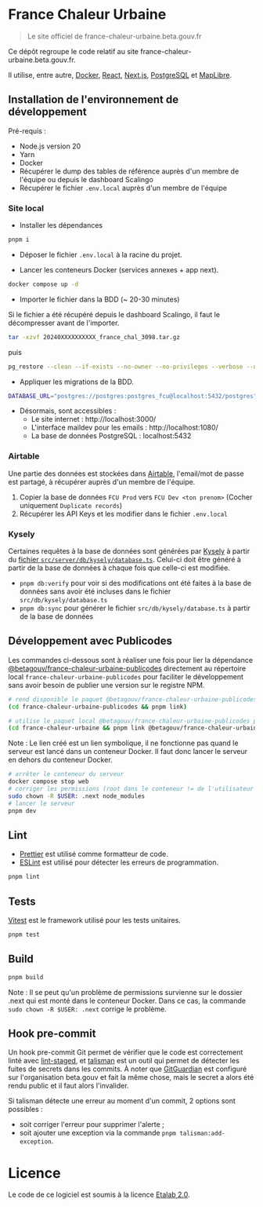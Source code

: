 # France Chaleur Urbaine

> Le site officiel de france-chaleur-urbaine.beta.gouv.fr

Ce dépôt regroupe le code relatif au site france-chaleur-urbaine.beta.gouv.fr.

Il utilise, entre autre, [Docker](https://www.docker.com), [React](https://reactjs.org), [Next.js](https://nextjs.org), [PostgreSQL](https://www.postgresql.org/) et [MapLibre](https://maplibre.org).

## Installation de l'environnement de développement

Pré-requis :
- Node.js version 20
- Yarn
- Docker
- Récupérer le dump des tables de référence auprès d'un membre de l'équipe ou depuis le dashboard Scalingo
- Récupérer le fichier `.env.local` auprès d'un membre de l'équipe

### Site local

- Installer les dépendances
```sh
pnpm i
```

- Déposer le fichier `.env.local` à la racine du projet.

- Lancer les conteneurs Docker (services annexes + app next).
```sh
docker compose up -d
```

- Importer le fichier dans la BDD (~ 20-30 minutes)

Si le fichier a été récupéré depuis le dashboard Scalingo, il faut le décompresser avant de l'importer.
```sh
tar -xzvf 20240XXXXXXXXXX_france_chal_3098.tar.gz
```

puis

```sh
pg_restore --clean --if-exists --no-owner --no-privileges --verbose --no-comments --dbname postgres://postgres:postgres_fcu@localhost:5432/postgres 20240XXXXXXXXXX_france_chal_3098.pgsql
```

- Appliquer les migrations de la BDD.
```sh
DATABASE_URL="postgres://postgres:postgres_fcu@localhost:5432/postgres" pnpm db:migrate
```

- Désormais, sont accessibles :
  - Le site internet : http://localhost:3000/
  - L'interface maildev pour les emails : http://localhost:1080/
  - La base de données PostgreSQL : localhost:5432

### Airtable

Une partie des données est stockées dans [Airtable](https://airtable.com/), l'email/mot de passe est partagé, à récupérer auprès d'un membre de l'équipe.

1. Copier la base de données `FCU Prod` vers `FCU Dev <ton prenom>` (Cocher uniquement `Duplicate records`)
2. Récupérer les API Keys et les modifier dans le fichier `.env.local`

### Kysely

Certaines requêtes à la base de données sont générées par [Kysely](https://github.com/koskimas/kysely) à partir du [fichier `src/server/db/kysely/database.ts`](src/server/db/kysely/database.ts).
Celui-ci doit être généré à partir de la base de données à chaque fois que celle-ci est modifiée.

- `pnpm db:verify` pour voir si des modifications ont été faites à la base de données sans avoir été incluses dans le fichier `src/db/kysely/database.ts`
- `pnpm db:sync` pour générer le fichier `src/db/kysely/database.ts` à partir de la base de données

## Développement avec Publicodes

Les commandes ci-dessous sont à réaliser une fois pour lier la dépendance [@betagouv/france-chaleur-urbaine-publicodes](https://github.com/betagouv/france-chaleur-urbaine-publicodes) directement au répertoire local `france-chaleur-urbaine-publicodes` pour faciliter le développement sans avoir besoin de publier une version sur le registre NPM.

```sh
# rend disponible le paquet @betagouv/france-chaleur-urbaine-publicodes globalement en local
(cd france-chaleur-urbaine-publicodes && pnpm link)

# utilise le paquet local @betagouv/france-chaleur-urbaine-publicodes plutôt que celui du registre
(cd france-chaleur-urbaine && pnpm link @betagouv/france-chaleur-urbaine-publicodes)
```

Note : Le lien créé est un lien symbolique, il ne fonctionne pas quand le serveur est lancé dans un conteneur Docker.
Il faut donc lancer le serveur en dehors du conteneur Docker.

```sh
# arrêter le conteneur du serveur
docker compose stop web
# corriger les permissions (root dans le conteneur != de l'utilisateur local)
sudo chown -R $USER: .next node_modules
# lancer le serveur
pnpm dev
```


## Lint

- [Prettier](https://prettier.io/) est utilisé comme formatteur de code.
- [ESLint](https://eslint.org/) est utilisé pour détecter les erreurs de programmation.

```sh
pnpm lint
```


## Tests

[Vitest](https://vitest.dev/) est le framework utilisé pour les tests unitaires.

```sh
pnpm test
```


## Build

```sh
pnpm build
```

Note : Il se peut qu'un problème de permissions survienne sur le dossier .next qui est monté dans le conteneur Docker.
Dans ce cas, la commande `sudo chown -R $USER: .next` corrige le problème.


## Hook pre-commit

Un hook pre-commit Git permet de vérifier que le code est correctement linté avec [lint-staged](https://github.com/lint-staged/lint-staged), et [talisman](https://github.com/thoughtworks/talisman/) est un outil qui permet de détecter les fuites de secrets dans les commits.
À noter que [GitGuardian](https://www.gitguardian.com/) est configuré sur l'organisation beta.gouv et fait la même chose, mais le secret a alors été rendu public et il faut alors l'invalider.


Si talisman détecte une erreur au moment d'un commit, 2 options sont possibles :
- soit corriger l'erreur pour supprimer l'alerte ;
- soit ajouter une exception via la commande `pnpm talisman:add-exception`.


# Licence

Le code de ce logiciel est soumis à la licence [Etalab 2.0](https://www.etalab.gouv.fr/licence-ouverte-open-licence/).
